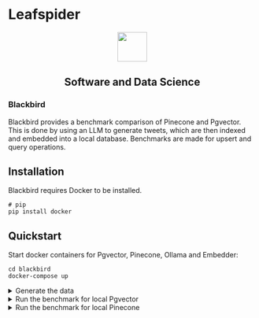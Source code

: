 <!---
Copyright 2025 Leafspider Inc. All rights reserved.

Licensed under the Apache License, Version 2.0 (the "License");
you may not use this file except in compliance with the License.
You may obtain a copy of the License at

    http://www.apache.org/licenses/LICENSE-2.0

Unless required by applicable law or agreed to in writing, software
distributed under the License is distributed on an "AS IS" BASIS,
WITHOUT WARRANTIES OR CONDITIONS OF ANY KIND, either express or implied.
See the License for the specific language governing permissions and
limitations under the License.
-->

<h1>Leafspider</h1>
<p align="center">    
    <a href="https://leafspider.com">
        <picture>
            <img src="https://leafspider.com/logo.png" width="60" style="max-width: 100%;">
        </picture>
    </a>    
</p>

<h2 align="center">
    <p>Software and Data Science</p>
</h2>

<h3>Blackbird</h3>

Blackbird provides a benchmark comparison of Pinecone and Pgvector. This is done by using an LLM to generate tweets, which are then indexed and embedded into a local database. Benchmarks are made for upsert and query operations. 

## Installation

Blackbird requires Docker to be installed.

```shell
# pip
pip install docker
```

## Quickstart

Start docker containers for Pgvector, Pinecone, Ollama and Embedder:

```shell
cd blackbird
docker-compose up
```

<details>
<summary>Generate the data</summary>

```py
from blackbird.generate.generator import TweetGenerator


num_tweets = 10

namespaces = [
    {"name": "robotics", "topics": ["Artificial Intelligence", "Robotics"]},
]  

for namespace in namespaces:

    topics = namespace['topics']
    
    gen = TweetGenerator(folder="data_test/tweets")

    for topic in topics:
        dataset = await gen.generate_dataset(topic, num_tweets)

        gen.save_tweets_to_file(dataset, topic)
        tweets = gen.fetch(topic=topic)
        print(tweets)
```

</details>

<details>
<summary>Run the benchmark for local Pgvector</summary>

```py
from blackbird.benchmark.pgvector_local import *


namespaces = [
    {"name": "robotics", "topics": ["Artificial Intelligence", "Robotics"]},
]  

db.create_vector_extension()
for namespace in namespaces:  
    db.create_schema(namespace['name'])
    db.create_table(table=namespace['name']+'.blocks', vector_dimensions=vector_dimensions)
    db.create_unique_index(table=namespace['name']+'.blocks', column='id')

hash = {}

t0 = time.time()
for namespace in namespaces:    
    records = fetch_records_local(topics=namespace['topics'])
    hash[namespace['name']] = records
print("fetch", time.time() - t0)

t0 = time.time()
for namespace, records in hash.items():    
    upsert(namespace, records)
print("upsert", time.time() - t0)

query_vector1 = await embed("Which technology will have biggest possible societal impact in the near future?")
query_vector2 = await embed("Which technology will have biggest possible economic impact over the next few years?")

t0 = time.time()    
for namespace in namespaces:
    results = query(namespace=namespace['name'], top_k=1, query_vector=query_vector1)
    results = query(namespace=namespace['name'], top_k=1, query_vector=query_vector2)
print("query", time.time() - t0)
```

</details>

<details>
<summary>Run the benchmark for local Pinecone</summary>

```py
from blackbird.benchmark.pinecone_local import *


namespaces = [
    {"name": "robotics", "topics": ["Artificial Intelligence", "Robotics"]},
]

create_index(index_name)    

hash = {}

t0 = time.time()
for namespace in namespaces:    
    records = fetch_records_local(topics=namespace['topics'])
    hash[namespace['name']] = records
print("fetch", time.time() - t0)

t0 = time.time()
for namespace, records in hash.items():    
    upsert(index_name, namespace, records)
print("upsert", time.time() - t0)

query_vector1 = await embed("Which technology will have biggest possible societal impact in the near future?")
query_vector2 = await embed("Which technology will have biggest possible economic impact over the next few years?")

t0 = time.time()    
for namespace in namespaces:
    results = query(index_name, namespace=namespace['name'], top_k=1, query_vector=query_vector1)
    results = query(index_name, namespace=namespace['name'], top_k=1, query_vector=query_vector2)
print("query", time.time() - t0)
```

</details>

